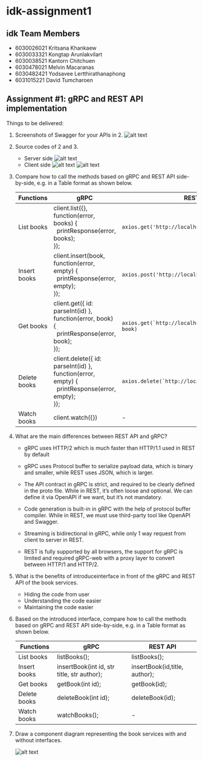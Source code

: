 # idk-assignment1
## idk Team Members
* 6030026021 Kritsana Khankaew
* 6030033321 Kongtap Arunlakvilart
* 6030038521 Kantorn Chitchuen
* 6030478021 Melvin Macaranas
* 6030482421 Yodsavee Lertthirathanaphong
* 6031015221 David Tumcharoen

## Assignment #1: gRPC and REST API implementation

Things to be delivered:
1. Screenshots of Swagger for your APIs in 2.
   ![alt text][swagger]
2. Source codes of 2 and 3.
   * Server side
   ![alt text][code]
   * Client side
   ![alt text][code2]
   ![alt text][code3]
3. Compare how to call the methods based on gRPC and REST API side-by-side, e.g. in a Table format as shown below. 

    | Functions | gRPC | REST API |
    |--|--|--|
    | List books | client.list({}, function(error, books) {<br>&nbsp;&nbsp;printResponse(error, books);<br>}); | `axios.get('http://localhost:3000/books')`  |
    | Insert books | client.insert(book, function(error, empty) {<br>&nbsp;&nbsp;printResponse(error, empty);<br>}); | `axios.post('http://localhost:3000/books', book)` |
    | Get books | client.get({ id: parseInt(id) }, function(error, book) {<br>&nbsp;&nbsp;printResponse(error, book);<br>}); | ```axios.get(`http://localhost:3000/books/${id}`, book)``` |
    | Delete books | client.delete({ id: parseInt(id) }, function(error, empty) {<br>&nbsp;&nbsp;printResponse(error, empty);<br>}); | ```axios.delete(`http://localhost:3000/books/${id}`)``` |
    | Watch books | client.watch({}) | - |
4. What are the main differences between REST API and gRPC?
   - gRPC uses HTTP/2 which is much faster than HTTP/1.1 used in REST by default

   - gRPC uses Protocol buffer to serialize payload data, which is binary and smaller, while REST uses JSON, which is larger.

   - The API contract in gRPC is strict, and required to be clearly defined in the proto file. While in REST, it’s often loose and optional. We can define it via OpenAPI if we want, but it’s not mandatory.

   - Code generation is built-in in gRPC with the help of protocol buffer compiler. While in REST, we must use third-party tool like OpenAPI and Swagger.

   - Streaming is bidirectional in gRPC, while only 1 way request from client to server in REST.

   - REST is fully supported by all browsers, the support for gRPC is limited and required gRPC-web with a proxy layer to convert between HTTP/1 and HTTP/2.

5. What is the benefits of introduceinterface in front of the gRPC and REST API of the book services.
   - Hiding the code from user
   - Understanding the code easier
   - Maintaining the code easier
6. Based on the introduced interface, compare how to call the methods based on gRPC and REST API side-by-side, e.g. in a
Table format as shown below. 

    | Functions | gRPC | REST API |
    |--|--|--|
    | List books | listBooks(); |  listBooks(); |
    | Insert books |insertBook(int id, str title, str author);  | insertBook(id,title, author); |
    | Get books | getBook(int id); |  getBook(id);|
    | Delete books | deleteBook(int id); | deleteBook(id); |
    | Watch books | watchBooks(); | - |
7. Draw a component diagram representing the book services with and without interfaces. 

   ![alt text][comp]
   
[code]: https://raw.githubusercontent.com/2110521-2563-1-Software-Architecture/idk-assignment1/master/Source_Code.png "Server"
[code2]: https://raw.githubusercontent.com/2110521-2563-1-Software-Architecture/idk-assignment1/master/code_2.png "Client1"
[code3]: https://raw.githubusercontent.com/2110521-2563-1-Software-Architecture/idk-assignment1/master/code_3.png "Client2"
[comp]: https://raw.githubusercontent.com/2110521-2563-1-Software-Architecture/idk-assignment1/master/Component_Diagram_update.png "Component Diagram"
[swagger]: https://raw.githubusercontent.com/2110521-2563-1-Software-Architecture/idk-assignment1/master/Swagger.png "Swagger"
